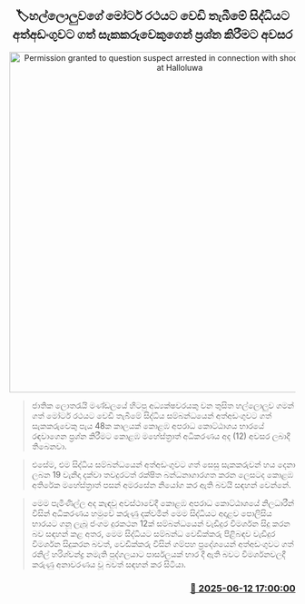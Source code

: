 <p align='center'><b><h2 align='center' title='Permission granted to question suspect arrested in connection with shooting incident at Halloluwa's car'>🏷හල්ලොලුවගේ මෝටර් රථයට වෙඩි තැබීමේ සිද්ධියට අත්අඩංගුවට ගත් සැකකරුවෙකුගෙන් ප්‍රශ්න කිරීමට අවසර</h2></b></p>
<p align='center'><img src='https://helakuru.sgp1.cdn.digitaloceanspaces.com/esana/images/lib/court-2.jpg' width='600' alt='Permission granted to question suspect arrested in connection with shooting incident at Halloluwa's car'></p>

> ජාතික ලොතරැයි මණ්ඩලයේ හිටපු අධ්‍යක්ෂවරයකු වන තුසිත හල්ලොලුව ගමන් ගත් මෝටර් රථයට වෙඩි තැබීමේ සිද්ධිය සම්බන්ධයෙන් අත්අඩංගුවට ගත් සැකකරුවෙකු පැය 48ක කාලයක් කොළඹ අපරාධ කොට්ඨාශය භාරයේ රඳවාගෙන ප්‍රශ්න කිරීමට කොළඹ මහේස්ත්‍රාත් අධිකරණය අද (12) අවසර ලබාදී තිබෙනවා.

> එසේම, එම සිද්ධිය සම්බන්ධයෙන් අත්අඩංගුවට ගත් සෙසු සැකකරුවන් හය දෙනා ලබන 19 වැනිදා දක්වා තවදුරටත් රක්ෂිත බන්ධනාගාරගත කරන ලෙසටද කොළඹ අතිරේක මහේස්ත්‍රාත් පසන් අමරසේන නියෝග කර ඇති බවයි සඳහන් වෙන්නේ.

> මෙම පැමිණිල්ල අද කැඳවූ අවස්ථාවේදී කොළඹ අපරාධ කොට්ඨාශයේ නිලධාරීන් විසින් අධිකරණය හමුවේ කරුණු දක්වමින් මෙම සිද්ධියට අදාළව පොලිසිය භාරයට ගනූ ලැබූ ජංගම දුරකථන 12ක් සම්බන්ධයෙන් වැඩිදුර විමර්ශන සිදු කරන බව සඳහන් කළ අතර, මෙම සිද්ධියට සම්බන්ධ වෙඩික්කරු පිළිබඳව වැඩිදුර විමර්ශන සිදුකරන බවත්, වෙඩික්කරු විසින් ගම්පහ ප්‍රදේශයෙන් අත්අඩංගුවට ගත් රනිල් හරිශ්චන්ද්‍ර නමැති පුද්ගලයාට පාර්සලයක් භාර දී ඇති බවට විමර්ශනවලදී කරුණු අනාවරණය වූ බවත් සඳහන් කර සිටියා.



<h3 align='right'><a href='https://www.helakuru.lk/esana/p/110941/'>📅 2025-06-12 17:00:00</a></h3>

